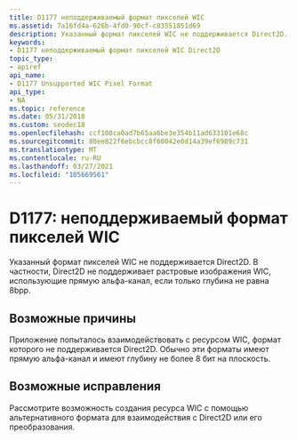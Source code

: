 ```yaml
---
title: D1177 неподдерживаемый формат пикселей WIC
ms.assetid: 7a16fd4a-626b-4fd0-90cf-c83551851d69
description: Указанный формат пикселей WIC не поддерживается Direct2D. В частности, Direct2D не поддерживает растровые изображения WIC, использующие прямую альфа-канал, если только глубина не равна 8bpp.
keywords:
- D1177 неподдерживаемый формат пикселей WIC Direct2D
topic_type:
- apiref
api_name:
- D1177 Unsupported WIC Pixel Format
api_type:
- NA
ms.topic: reference
ms.date: 05/31/2018
ms.custom: seodec18
ms.openlocfilehash: ccf100ca0ad7b65aa6be3e354b11ad633101e68c
ms.sourcegitcommit: 80ee822f6ebcbcc8f60042e0d14a39ef6989c731
ms.translationtype: MT
ms.contentlocale: ru-RU
ms.lasthandoff: 03/27/2021
ms.locfileid: "105669561"
---
```

# <a name="d1177-unsupported-wic-pixel-format"></a>D1177: неподдерживаемый формат пикселей WIC

Указанный формат пикселей WIC не поддерживается Direct2D. В частности, Direct2D не поддерживает растровые изображения WIC, использующие прямую альфа-канал, если только глубина не равна 8bpp.






 

## <a name="possible-causes"></a>Возможные причины

Приложение попыталось взаимодействовать с ресурсом WIC, формат которого не поддерживается Direct2D. Обычно эти форматы имеют прямую альфа-канал и имеют глубину не более 8 бит на плоскость.

## <a name="possible-fixes"></a>Возможные исправления

Рассмотрите возможность создания ресурса WIC с помощью альтернативного формата для взаимодействия с Direct2D или его преобразования.

 

 




